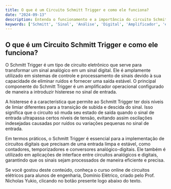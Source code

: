```yaml
---
title: O que é um Circuito Schmitt Trigger e como ele funciona?
date: "2024-09-13"
description: Entenda o funcionamento e a importância do circuito Schmitt Trigger em sistemas analógicos e digitais.
keywords: ['Schmitt', 'Sinal', 'Análise', 'Digital', 'Amplificador', 'elétrico', 'implementação']
---
```


## O que é um Circuito Schmitt Trigger e como ele funciona?

O Schmitt Trigger é um tipo de circuito eletrônico que serve para transformar um sinal analógico em um sinal digital. Ele é amplamente utilizado em sistemas de controle e processamento de sinais devido à sua capacidade de eliminar ruídos e fornecer uma saída estável. O principal componente do Schmitt Trigger é um amplificador operacional configurado de maneira a introduzir histerese no sinal de entrada.

A histerese é a característica que permite ao Schmitt Trigger ter dois níveis de limiar diferentes para a transição de subida e descida do sinal. Isso significa que o circuito só muda seu estado de saída quando o sinal de entrada ultrapassa certos níveis de tensão, evitando assim oscilações indesejadas causadas por ruídos ou variações pequenas no sinal de entrada.

Em termos práticos, o Schmitt Trigger é essencial para a implementação de circuitos digitais que precisam de uma entrada limpa e estável, como contadores, temporizadores e conversores analógico-digitais. Ele também é utilizado em aplicações de interface entre circuitos analógicos e digitais, garantindo que os sinais sejam processados de maneira eficiente e precisa.

Se você gostou deste conteúdo, conheça o curso online de circuitos elétricos para alunos de engenharia, Domínio Elétrico, criado pelo Prof. Nicholas Yukio, clicando no botão presente logo abaixo do texto.